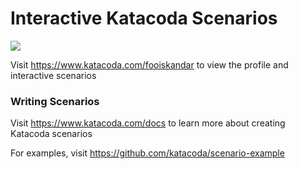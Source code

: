 # Interactive Katacoda Scenarios

[![](http://shields.katacoda.com/katacoda/fooiskandar/count.svg)](https://www.katacoda.com/fooiskandar "Get your profile on Katacoda.com")

Visit https://www.katacoda.com/fooiskandar to view the profile and interactive scenarios

### Writing Scenarios
Visit https://www.katacoda.com/docs to learn more about creating Katacoda scenarios

For examples, visit https://github.com/katacoda/scenario-example
